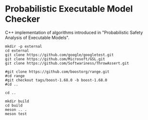 # Probabilistic Executable Model Checker

C++ implementation of algorithms introduced in
"Probabilistic Safety Analysis of Executable Models".


```
mkdir -p external
cd external
git clone https://github.com/google/googletest.git
git clone https://github.com/Microsoft/GSL.git
git clone https://github.com/Softwariness/ThrowAssert.git

#git clone https://github.com/boostorg/range.git
#cd range
#git checkout tags/boost-1.68.0 -b boost-1.68.0
#cd ..

cd ..

mkdir build 
cd build
meson .. .
meson test
```


